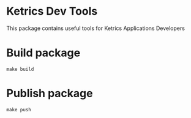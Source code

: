 # Ketrics Dev Tools

This package contains useful tools for Ketrics Applications Developers


# Build package
    make build
    
# Publish package
    make push